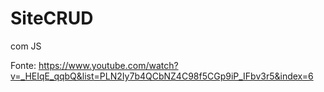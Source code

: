 # SiteCRUD
 com JS


Fonte: https://www.youtube.com/watch?v=_HEIqE_qqbQ&list=PLN2Iy7b4QCbNZ4C98f5CGp9iP_IFbv3r5&index=6